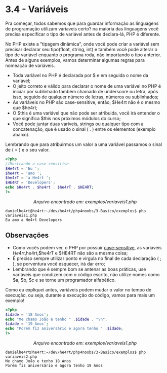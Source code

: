 # 3.4 - Variáveis

Pra começar, todos sabemos que para guardar informação as linguagens de programação utilizam variaveis certo? na maioria das linguagens você precisa especificar o tipo de variável antes de declara-lá, PHP é diferente.

No PHP existe a "tipagem dinâmica", onde você pode criar a variável sem precisar declarar seu tipo(float, string, int) e também você pode alterar o tipo de variável enquanto o programa roda, não importando o tipo anterior.
Antes de alguns exemplos, vamos determinar algumas regras para nomeação de variáveis.

- Toda variável no PHP é declarada por \$ e em seguida o nome da variável;
- O jeito correto e válido para declarar o nome de uma variável no PHP é iniciar por sublinhado também chamado de underscore ou letra, após isso, seguido de qualquer número de letras, números ou sublinhados;
- As variáveis no PHP são case-sensitive, então, $He4rt não é o mesmo que $he4rt;
- O $this é uma variável que não pode ser atribuida, você irá entender o que significa $this nos próximos módulos do curso;
- Você pode juntar duas variveis, strings ou qualquer tipo com a concatenação, que é usado o sinal ( . ) entre os elementos (exemplo abaixo).

Lembrando que para atribuirmos um valor a uma variável passamos o sinal de ( = ) e o seu valor.

```php
<?php
//Mostrando o case sensitive
$He4rt = 'Eu ';
$he4rt = 'amo ';
$he4rT = 'a He4rt ';
$HE4RT = 'Developers';
echo $He4rt . $he4rt . $he4rT . $HE4RT;
?>
```

<p align="center"><i>Arquivo encontrado em: exemplos/variaveis1.php</i></p>

```console
danielhe4rt@he4rt:~/dev/he4rt/php4noobs/3-Basico/exemplos$ php variaveis1.php
Eu amo a He4rt Developers
```

## Observações

- Como vocês podem ver, o PHP por possuir [case-sensitive](https://pt.wikipedia.org/wiki/Case-sensitive), as variáveis $He4rt,$he4rt,$he4rT e $HE4RT não são a mesma coisa;
- É preciso sempre utilizar ponto e virgula no final de cada declaração ( ; ), se porventura você esquecer, irá dar erro;
- Lembrando que é sempre bom se antenar as boas práticas, use variáveis que condizem com o código escrito, não utilize nomes como $a, $b, \$c e se torne um programador alfabético.

Como eu expliquei antes, variáveis podem mudar o valor no tempo de execução, ou seja, durante a execução do código, vamos para mais um exemplo!

```php
<?php
$idade = '18 Anos';
echo "Me chamo João e tenho " .$idade . "\n";
$idade = '19 Anos';
echo "Porém fiz aniversário e agora tenho " .$idade;
?>
```

<p align="center"><i>Arquivo encontrado em: exemplos/variaveis1.php</i></p>

```console
danielhe4rt@he4rt:~/dev/he4rt/php4noobs/3-Basico/exemplos$ php variaveis2.php
Me chamo João e tenho 18 Anos
Porém fiz aniversário e agora tenho 19 Anos
```
